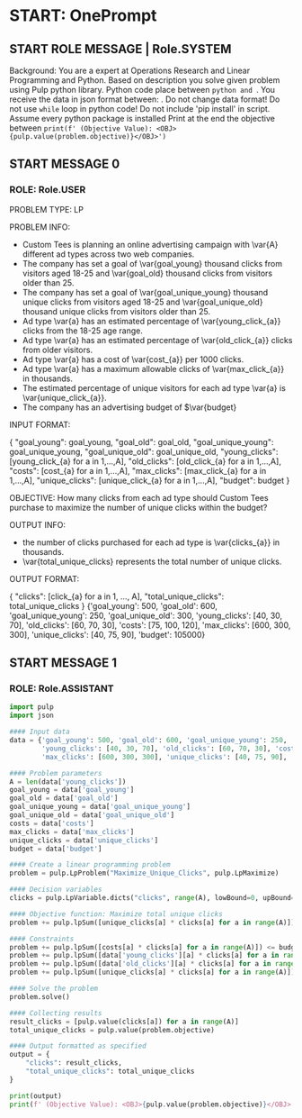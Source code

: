 # START: OnePrompt 
## START ROLE MESSAGE | Role.SYSTEM 
Background: You are a expert at Operations Research and Linear Programming and Python. Based on description you solve given problem using Pulp python library. Python code place between ```python and ```. You receive the data in json format between: <DATA></DATA>. Do not change data format! Do not use `while` loop in python code! Do not include 'pip install' in script. Assume every python package is installed Print at the end the objective between <OBJ></OBJ> `print(f' (Objective Value): <OBJ>{pulp.value(problem.objective)}</OBJ>')`  
## START MESSAGE 0 
### ROLE: Role.USER
<DESCRIPTION>
PROBLEM TYPE: LP

PROBLEM INFO:

- Custom Tees is planning an online advertising campaign with \var{A} different ad types across two web companies.
- The company has set a goal of \var{goal_young} thousand clicks from visitors aged 18-25 and \var{goal_old} thousand clicks from visitors older than 25.
- The company has set a goal of \var{goal_unique_young} thousand unique clicks from visitors aged 18-25 and \var{goal_unique_old} thousand unique clicks from visitors older than 25.
- Ad type \var{a} has an estimated percentage of \var{young_click_{a}} clicks from the 18-25 age range.
- Ad type \var{a} has an estimated percentage of \var{old_click_{a}} clicks from older visitors.
- Ad type \var{a} has a cost of \var{cost_{a}} per 1000 clicks.
- Ad type \var{a} has a maximum allowable clicks of \var{max_click_{a}} in thousands.
- The estimated percentage of unique visitors for each ad type \var{a} is \var{unique_click_{a}}.
- The company has an advertising budget of $\var{budget}

INPUT FORMAT: 

{
    "goal_young": goal_young,
    "goal_old": goal_old,
    "goal_unique_young": goal_unique_young,
    "goal_unique_old": goal_unique_old,
    "young_clicks": [young_click_{a} for a in 1,...,A],
    "old_clicks": [old_click_{a} for a in 1,...,A],
    "costs": [cost_{a} for a in 1,...,A],
    "max_clicks": [max_click_{a} for a in 1,...,A],
    "unique_clicks": [unique_click_{a} for a in 1,...,A],
    "budget": budget
}

OBJECTIVE: How many clicks from each ad type should Custom Tees purchase to maximize the number of unique clicks within the budget?

OUTPUT INFO:

- the number of clicks purchased for each ad type is \var{clicks_{a}} in thousands.
- \var{total_unique_clicks} represents the total number of unique clicks.

OUTPUT FORMAT:

{
    "clicks": [click_{a} for a in 1, ..., A],
    "total_unique_clicks": total_unique_clicks
}
</DESCRIPTION>
<DATA>
{'goal_young': 500, 'goal_old': 600, 'goal_unique_young': 250, 'goal_unique_old': 300, 'young_clicks': [40, 30, 70], 'old_clicks': [60, 70, 30], 'costs': [75, 100, 120], 'max_clicks': [600, 300, 300], 'unique_clicks': [40, 75, 90], 'budget': 105000}</DATA>


## START MESSAGE 1 
### ROLE: Role.ASSISTANT
```python
import pulp
import json

#### Input data
data = {'goal_young': 500, 'goal_old': 600, 'goal_unique_young': 250, 'goal_unique_old': 300, 
        'young_clicks': [40, 30, 70], 'old_clicks': [60, 70, 30], 'costs': [75, 100, 120], 
        'max_clicks': [600, 300, 300], 'unique_clicks': [40, 75, 90], 'budget': 105000}

#### Problem parameters
A = len(data['young_clicks'])
goal_young = data['goal_young']
goal_old = data['goal_old']
goal_unique_young = data['goal_unique_young']
goal_unique_old = data['goal_unique_old']
costs = data['costs']
max_clicks = data['max_clicks']
unique_clicks = data['unique_clicks']
budget = data['budget']

#### Create a linear programming problem
problem = pulp.LpProblem("Maximize_Unique_Clicks", pulp.LpMaximize)

#### Decision variables
clicks = pulp.LpVariable.dicts("clicks", range(A), lowBound=0, upBound=[max_clicks[a] for a in range(A)], cat='Continuous')

#### Objective function: Maximize total unique clicks
problem += pulp.lpSum([unique_clicks[a] * clicks[a] for a in range(A)])

#### Constraints
problem += pulp.lpSum([costs[a] * clicks[a] for a in range(A)]) <= budget, "Budget_Constraint"
problem += pulp.lpSum([data['young_clicks'][a] * clicks[a] for a in range(A)]) >= goal_young, "Young_Clicks_Constraint"
problem += pulp.lpSum([data['old_clicks'][a] * clicks[a] for a in range(A)]) >= goal_old, "Old_Clicks_Constraint"
problem += pulp.lpSum([unique_clicks[a] * clicks[a] for a in range(A)]) >= goal_unique_young + goal_unique_old, "Unique_Clicks_Constraint"

#### Solve the problem
problem.solve()

#### Collecting results
result_clicks = [pulp.value(clicks[a]) for a in range(A)]
total_unique_clicks = pulp.value(problem.objective)

#### Output formatted as specified
output = {
    "clicks": result_clicks,
    "total_unique_clicks": total_unique_clicks
}

print(output)
print(f' (Objective Value): <OBJ>{pulp.value(problem.objective)}</OBJ>')
```

